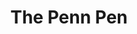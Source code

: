 ---
pid: llg3
title: The Penn Pen
location_transcription: Anywhere !
coordinates: "[-75.149842511155, 39.949391519742]"
zipcode: '19444'
gen_neighborhood: 
neighborhood: 
outside_phl: 'Lafayette Hill PA '
age: '14'
age_range: 13-19
instagram: 
image_file_name: llg_3.jpg
proposal_transcription: OR
topic: History
topic_summary: 0, 0
type: Sculpture Statue
keywords_other: quill, pen and ink, inkwell, William Penn
credit: Kira Quitel
image_labels: 
twitter: 
facebook: 
permalink: "/monuments/llg3/"
layout: item-page
---